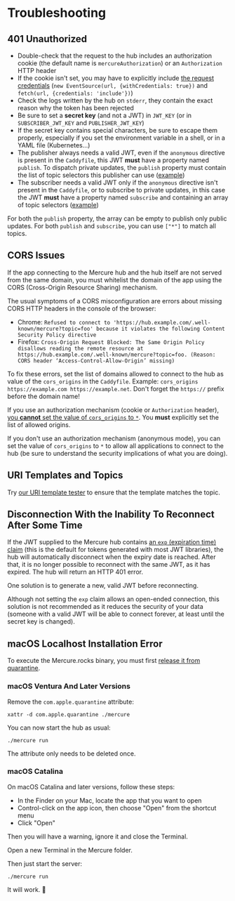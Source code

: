 # Troubleshooting

## 401 Unauthorized

* Double-check that the request to the hub includes an authorization cookie (the default name is  `mercureAuthorization`) or an `Authorization` HTTP header
* If the cookie isn't set, you may have to explicitly include [the request credentials](https://developer.mozilla.org/en-US/docs/Web/API/WindowOrWorkerGlobalScope/fetch#Parameters) (`new EventSource(url, {withCredentials: true})` and `fetch(url, {credentials: 'include'})`)
* Check the logs written by the hub on `stderr`, they contain the exact reason why the token has been rejected
* Be sure to set a **secret key** (and not a JWT) in `JWT_KEY` (or in `SUBSCRIBER_JWT_KEY` and `PUBLISHER_JWT_KEY`)
* If the secret key contains special characters, be sure to escape them properly, especially if you set the environment variable in a shell, or in a YAML file (Kubernetes...)
* The publisher always needs a valid JWT, even if the `anonymous` directive is present in the `Caddyfile`, this JWT **must** have a property named `publish`. To dispatch private updates, the `publish` property must contain the list of topic selectors this publisher can use ([example](https://jwt.io/#debugger-io?token=eyJhbGciOiJIUzI1NiJ9.eyJtZXJjdXJlIjp7InB1Ymxpc2giOlsiKiJdLCJzdWJzY3JpYmUiOlsiaHR0cHM6Ly9leGFtcGxlLmNvbS9teS1wcml2YXRlLXRvcGljIiwie3NjaGVtZX06Ly97K2hvc3R9L2RlbW8vYm9va3Mve2lkfS5qc29ubGQiLCIvLndlbGwta25vd24vbWVyY3VyZS9zdWJzY3JpcHRpb25zey90b3BpY317L3N1YnNjcmliZXJ9Il0sInBheWxvYWQiOnsidXNlciI6Imh0dHBzOi8vZXhhbXBsZS5jb20vdXNlcnMvZHVuZ2xhcyIsInJlbW90ZUFkZHIiOiIxMjcuMC4wLjEifX19.KKPIikwUzRuB3DTpVw6ajzwSChwFw5omBMmMcWKiDcM))
* The subscriber needs a valid JWT only if the `anonymous` directive isn't present in the `Caddyfile`, or to subscribe to private updates, in this case the JWT **must** have a property named `subscribe` and containing an array of topic selectors ([example](https://jwt.io/#debugger-io?token=eyJhbGciOiJIUzI1NiJ9.eyJtZXJjdXJlIjp7InB1Ymxpc2giOlsiKiJdLCJzdWJzY3JpYmUiOlsiaHR0cHM6Ly9leGFtcGxlLmNvbS9teS1wcml2YXRlLXRvcGljIiwie3NjaGVtZX06Ly97K2hvc3R9L2RlbW8vYm9va3Mve2lkfS5qc29ubGQiLCIvLndlbGwta25vd24vbWVyY3VyZS9zdWJzY3JpcHRpb25zey90b3BpY317L3N1YnNjcmliZXJ9Il0sInBheWxvYWQiOnsidXNlciI6Imh0dHBzOi8vZXhhbXBsZS5jb20vdXNlcnMvZHVuZ2xhcyIsInJlbW90ZUFkZHIiOiIxMjcuMC4wLjEifX19.KKPIikwUzRuB3DTpVw6ajzwSChwFw5omBMmMcWKiDcM))

For both the `publish` property, the array can be empty to publish only public updates. For both `publish` and `subscribe`, you can use `["*"]` to match all topics.

## CORS Issues

If the app connecting to the Mercure hub and the hub itself are not served from the same domain, you must whitelist the domain of the app using the CORS (Cross-Origin Resource Sharing) mechanism.

The usual symptoms of a CORS misconfiguration are errors about missing CORS HTTP headers in the console of the browser:

* Chrome: `Refused to connect to 'https://hub.example.com/.well-known/mercure?topic=foo' because it violates the following Content Security Policy directive`
* Firefox: `Cross-Origin Request Blocked: The Same Origin Policy disallows reading the remote resource at https://hub.example.com/.well-known/mercure?topic=foo. (Reason: CORS header ‘Access-Control-Allow-Origin’ missing)`

To fix these errors, set the list of domains allowed to connect to the hub as value of the `cors_origins` in the `Caddyfile`. Example: `cors_origins https://example.com https://example.net`. Don't forget the `https://` prefix before the domain name!

If you use an authorization mechanism (cookie or `Authorization` header), [you **cannot** set the value of `cors_origins` to `*`](https://developer.mozilla.org/en-US/docs/Web/HTTP/CORS#Credentialed_requests_and_wildcards). You **must** explicitly set the list of allowed origins.

If you don't use an authorization mechanism (anonymous mode), you can set the value of `cors_origins` to `*` to allow all applications to connect to the hub (be sure to understand the security implications of what you are doing).

## URI Templates and Topics

Try [our URI template tester](https://uri-template-tester.mercure.rocks/) to ensure that the template matches the topic.

## Disconnection With the Inability To Reconnect After Some Time

If the JWT supplied to the Mercure hub contains [an `exp` (expiration time) claim](https://www.rfc-editor.org/rfc/rfc7519#section-4.1.3) (this is the default for tokens generated with most JWT libraries), the hub will automatically disconnect when the expiry date is reached.
After that, it is no longer possible to reconnect with the same JWT, as it has expired. The hub will return an HTTP 401 error.

One solution is to generate a new, valid JWT before reconnecting.

Although not setting the `exp` claim allows an open-ended connection, this solution is not recommended as it reduces the security of your data (someone with a valid JWT will be able to connect forever, at least until the secret key is changed).

## macOS Localhost Installation Error

To execute the Mercure.rocks binary, you must first [release it from quarantine](https://eclecticlight.co/2023/03/13/ventura-has-changed-app-quarantine-with-a-new-xattr/).

### macOS Ventura And Later Versions

Remove the `com.apple.quarantine` attribute:

    xattr -d com.apple.quarantine ./mercure

You can now start the hub as usual:

    ./mercure run

The attribute only needs to be deleted once.

### macOS Catalina

On macOS Catalina and later versions, follow these steps:

* In the Finder on your Mac, locate the app that you want to open
* Control-click on the app icon, then choose "Open" from the shortcut menu
* Click "Open"

Then you will have a warning, ignore it and close the Terminal.

Open a new Terminal in the Mercure folder.

Then just start the server:

    ./mercure run

It will work. 🎊
